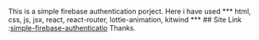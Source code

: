 This is a simple firebase authentication porject. 
Here i have used *** html, css, js, jsx, react, react-router, lottie-animation, kitwind *** ##
Site Link :[simple-firebase-authenticatio](https://glowing-panda-55c882.netlify.app/)
Thanks.
